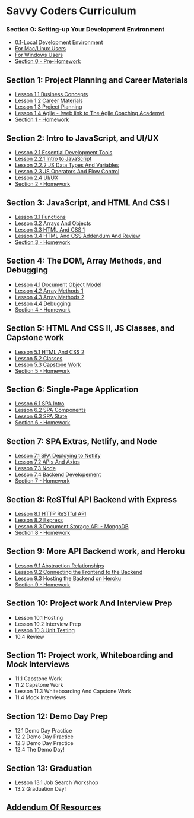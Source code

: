 # Savvy Coders Curriculum

### Section 0: **Setting-up Your Development Environment**

- [0.1-Local Development Environment](Section00-DevelopmentEnvironment/0.1-Local-dev-environment.md)
- [For Mac/Linux Users](Section00-DevelopmentEnvironment/0.1.1-ForMacUsers.md)
- [For Windows Users](Section00-DevelopmentEnvironment/0.1.2-ForWindowsUsers.md)
- [Section 0 - Pre-Homework](Section00-DevelopmentEnvironment/0-PreHomework.md)

## Section 1: **Project Planning and Career Materials**

- [Lesson 1.1 Business Concepts](Section01-ProjectPlanningAndCareerMaterials/1.1-BusinessConceptsLinks.md)
- [Lesson 1.2 Career Materials](Section01-ProjectPlanningAndCareerMaterials/1.2-CareerMaterialsLinks.md)
- [Lesson 1.3 Project Planning](Section01-ProjectPlanningAndCareerMaterials/1.3-ProjectPlanning.md)
- [Lesson 1.4 Agile - (web link to The Agile Coaching Academy)](https://courses.theagilecoach.com/users/sign_in)
- [Section 1 - Homework](Section01-ProjectPlanningAndCareerMaterials/1-Homework.md)

## Section 2: **Intro to JavaScript, and UI/UX**

- [Lesson 2.1 Essential Development Tools](Section02-IntroTojavaScript/2.1-EssentialDevTools.md)
- [Lesson 2.2.1 Intro to JavaScript](Section02-IntroTojavaScript/2.2.1-IntroToJavaScript.md)
- [Lesson 2.2.2 JS Data Types And Variables](Section02-IntroTojavaScript/2.2.2-DataTypesAndVariables.md)
- [Lesson 2.3 JS Operators And Flow Control](Section02-IntroTojavaScript/2.3-JSOperatorsAndFlowControl.md)
- [Lesson 2.4 UI/UX](Section02-IntroTojavaScript/2.4-UIAndUX.md)
- [Section 2 - Homework](Section02-IntroTojavaScript/2-Homework.md)

## Section 3: **JavaScript, and HTML And CSS I**

- [Lesson 3.1 Functions](Section03-JavaScript/3.1-Functions.md)
- [Lesson 3.2 Arrays And Objects](Section03-JavaScript/3.2-DataCollections.md)
- [Lesson 3.3 HTML And CSS 1](Section03-JavaScript/3.3-HTMLAndCSSBasics.md)
- [Lesson 3.4 HTML And CSS Addendum And Review](Section03-JavaScript/3.4-CSSAddendum-UnitsAndVariables.md)
- [Section 3 - Homework](Section03-JavaScript/3-Homework.md)

## Section 4: **The DOM, Array Methods, and Debugging**

- [Lesson 4.1 Document Object Model](Section04-ArrayMethods/4.1-DocumentObjectModel.md)
- [Lesson 4.2 Array Methods 1](Section04-ArrayMethods/4.2-ArrayMethods1.md)
- [Lesson 4.3 Array Methods 2](Section04-ArrayMethods/4.3-ArrayMethods2.md)
- [Lesson 4.4 Debugging](Section04-ArrayMethods/4.4-DebuggingWithVSCode.md)
- [Section 4 - Homework](Section04-ArrayMethods/4-Homework.md)

## Section 5: **HTML And CSS II, JS Classes, and Capstone work**

- [Lesson 5.1 HTML And CSS 2](Section05-HTMLAndCSS2/5.1-IntermediateHTMLAndCSS.md)
- [Lesson 5.2 Classes](Section05-HTMLAndCSS2/5.2-JavaScriptClasses.md)
- [Lesson 5.3 Capstone Work](Section05-HTMLAndCSS2/5.3-CapstoneWork.md)
- [Section 5 - Homework](Section05-HTMLAndCSS2/5-Homework.md)

## Section 6: **Single-Page Application**

- [Lesson 6.1 SPA Intro](Section06-SinglePageApplication/6.1-SPAIntro.md)
- [Lesson 6.2 SPA Components](Section06-SinglePageApplication/6.2-SPAComponents.md)
- [Lesson 6.3 SPA State](Section06-SinglePageApplication/6.3-SPAState.md)
- [Section 6 - Homework](Section06-SinglePageApplication/6-Homework.md)

## Section 7: **SPA Extras, Netlify, and Node**

- [Lesson 7.1 SPA Deploying to Netlify](Section07-SPAExtras/7.1-DeployingToNetlify.md)
- [Lesson 7.2 APIs And Axios](Section07-SPAExtras/7.2-APIsAndAxios1.md)
- [Lesson 7.3 Node](Section07-SPAExtras/7.3-Node1.md)
- [Lesson 7.4 Backend Developement](Week7-SPAExtras./7.4-BackendDevelopment/7.4-BackendDevelopment.md)
- [Section 7 - Homework](Section07-SPAExtras/7-Homework.md)

## Section 8: **ReSTful API Backend with Express**

- [Lesson 8.1 HTTP ReSTful API](Section08-RestApiBackend/8.1-HTTP-Web-server.md)
- [Lesson 8.2 Express](Section08-RestApiBackend/8.2-Express.md)
- [Lesson 8.3 Document Storage API - MongoDB](Section08-RestApiBackend/8.3-Document-Store-API-MongoDB.md)
- [Section 8 - Homework](Section08-RestApiBackend/8-Homework.md)

## Section 9: **More API Backend work, and Heroku**

- [Lesson 9.1 Abstraction Relationships](Section09-MoreRestApiBackend/9.1-Abstraction-Relationships.md)
- [Lesson 9.2 Connecting the Frontend to the Backend](Section09-MoreRestApiBackend/9.2-Connecting-Frontend-to-Backend.md)
- [Lesson 9.3 Hosting the Backend on Heroku](Section09-MoreRestApiBackend/9.3-Hosting-On-Heroku.md)
- [Section 9 - Homework](Section09-MoreRestApiBackend/9-Homework.md)

## Section 10: **Project work And Interview Prep**

- Lesson 10.1 Hosting
- Lesson 10.2 Interview Prep
- [Lesson 10.3 Unit Testing](Section10-ProjectWorkAndInterviewPrep/10.3-Unit-Testing.md)
- 10.4 Review

## Section 11: **Project work, Whiteboarding and Mock Interviews**

- 11.1 Capstone Work
- 11.2 Capstone Work
- Lesson 11.3 Whiteboarding And Capstone Work
- 11.4 Mock Interviews

## Section 12: **Demo Day Prep**

- 12.1 Demo Day Practice
- 12.2 Demo Day Practice
- 12.3 Demo Day Practice
- 12.4 The Demo Day!

## Section 13: **Graduation**

- Lesson 13.1 Job Search Workshop
- 13.2 Graduation Day!

## [Addendum Of Resources](AddendumOfResources/AddendumOfResources.md)
